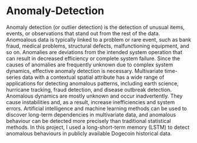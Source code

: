 # Anomaly-Detection
Anomaly detection (or outlier detection) is the detection of unusual items, events, or observations that stand out from the rest of the data. Anomoalous data is typically linked to a problem or rare event, such as bank fraud, medical problems, structural defects, malfunctioning equipment, and so on. Anomalies are deviations from the intended system operation that can result in decreased efficiency or complete system failure. Since the causes of anomalies are frequently unknown due to complex system dynamics, effective anomaly detection is necessary. Multivariate time-series data with a contextual spatial attribute has a wide range of applications for detecting anomalous patterns, including earth science, hurricane tracking, fraud detection, and disease outbreak detection. Anomalous dynamics are mostly unknown and occur inadvertently. They cause instabilities and, as a result, increase inefficiencies and system errors. Artificial intelligence and machine learning methods can be used to discover long-term dependencies in multivariate data, and anomalous behaviour can be detected more precisely than traditional statistical methods. In this project, I used a long-short-term memory (LSTM) to detect anomalous behaviours in publicly available Dogecoin historical data.
